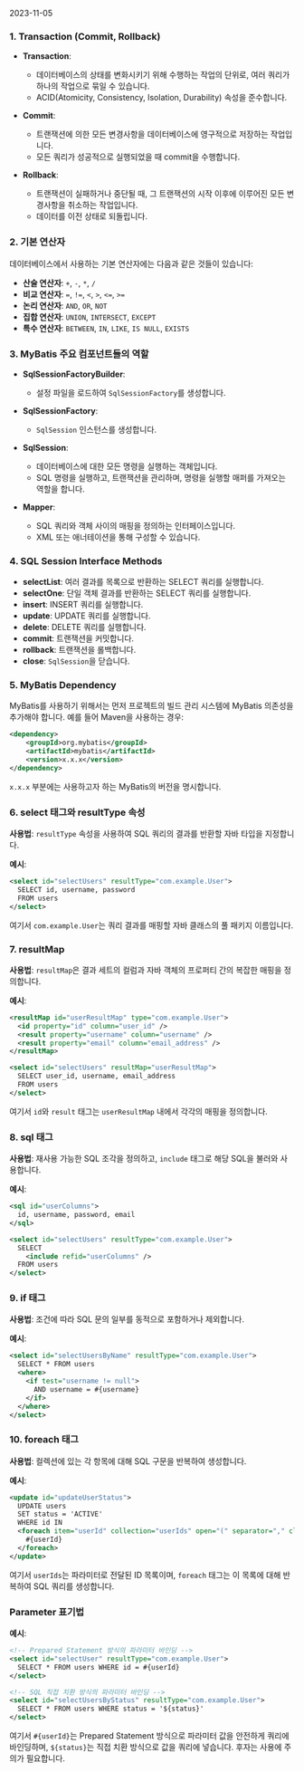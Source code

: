 2023-11-05
### 1. Transaction (Commit, Rollback)

- **Transaction**:
  - 데이터베이스의 상태를 변화시키기 위해 수행하는 작업의 단위로, 여러 쿼리가 하나의 작업으로 묶일 수 있습니다.
  - ACID(Atomicity, Consistency, Isolation, Durability) 속성을 준수합니다.

- **Commit**:
  - 트랜잭션에 의한 모든 변경사항을 데이터베이스에 영구적으로 저장하는 작업입니다.
  - 모든 쿼리가 성공적으로 실행되었을 때 commit을 수행합니다.

- **Rollback**:
  - 트랜잭션이 실패하거나 중단될 때, 그 트랜잭션의 시작 이후에 이루어진 모든 변경사항을 취소하는 작업입니다.
  - 데이터를 이전 상태로 되돌립니다.

### 2. 기본 연산자

데이터베이스에서 사용하는 기본 연산자에는 다음과 같은 것들이 있습니다:

- **산술 연산자**: `+`, `-`, `*`, `/`
- **비교 연산자**: `=`, `!=`, `<`, `>`, `<=`, `>=`
- **논리 연산자**: `AND`, `OR`, `NOT`
- **집합 연산자**: `UNION`, `INTERSECT`, `EXCEPT`
- **특수 연산자**: `BETWEEN`, `IN`, `LIKE`, `IS NULL`, `EXISTS`

### 3. MyBatis 주요 컴포넌트들의 역할

- **SqlSessionFactoryBuilder**:
  - 설정 파일을 로드하여 `SqlSessionFactory`를 생성합니다.

- **SqlSessionFactory**:
  - `SqlSession` 인스턴스를 생성합니다.

- **SqlSession**:
  - 데이터베이스에 대한 모든 명령을 실행하는 객체입니다.
  - SQL 명령을 실행하고, 트랜잭션을 관리하며, 명령을 실행할 매퍼를 가져오는 역할을 합니다.

- **Mapper**:
  - SQL 쿼리와 객체 사이의 매핑을 정의하는 인터페이스입니다.
  - XML 또는 애너테이션을 통해 구성할 수 있습니다.

### 4. SQL Session Interface Methods

- **selectList**: 여러 결과를 목록으로 반환하는 SELECT 쿼리를 실행합니다.
- **selectOne**: 단일 객체 결과를 반환하는 SELECT 쿼리를 실행합니다.
- **insert**: INSERT 쿼리를 실행합니다.
- **update**: UPDATE 쿼리를 실행합니다.
- **delete**: DELETE 쿼리를 실행합니다.
- **commit**: 트랜잭션을 커밋합니다.
- **rollback**: 트랜잭션을 롤백합니다.
- **close**: `SqlSession`을 닫습니다.

### 5. MyBatis Dependency

MyBatis를 사용하기 위해서는 먼저 프로젝트의 빌드 관리 시스템에 MyBatis 의존성을 추가해야 합니다. 예를 들어 Maven을 사용하는 경우:

```xml
<dependency>
    <groupId>org.mybatis</groupId>
    <artifactId>mybatis</artifactId>
    <version>x.x.x</version>
</dependency>
```

`x.x.x` 부분에는 사용하고자 하는 MyBatis의 버전을 명시합니다.

### 6. select 태그와 resultType 속성

**사용법**: 
`resultType` 속성을 사용하여 SQL 쿼리의 결과를 반환할 자바 타입을 지정합니다.

**예시**:
```xml
<select id="selectUsers" resultType="com.example.User">
  SELECT id, username, password
  FROM users
</select>
```
여기서 `com.example.User`는 쿼리 결과를 매핑할 자바 클래스의 풀 패키지 이름입니다.

### 7. resultMap

**사용법**:
`resultMap`은 결과 세트의 컬럼과 자바 객체의 프로퍼티 간의 복잡한 매핑을 정의합니다.

**예시**:
```xml
<resultMap id="userResultMap" type="com.example.User">
  <id property="id" column="user_id" />
  <result property="username" column="username" />
  <result property="email" column="email_address" />
</resultMap>

<select id="selectUsers" resultMap="userResultMap">
  SELECT user_id, username, email_address
  FROM users
</select>
```
여기서 `id`와 `result` 태그는 `userResultMap` 내에서 각각의 매핑을 정의합니다.

### 8. sql 태그

**사용법**: 
재사용 가능한 SQL 조각을 정의하고, `include` 태그로 해당 SQL을 불러와 사용합니다.

**예시**:
```xml
<sql id="userColumns">
  id, username, password, email
</sql>

<select id="selectUsers" resultType="com.example.User">
  SELECT
    <include refid="userColumns" />
  FROM users
</select>
```

### 9. if 태그

**사용법**:
조건에 따라 SQL 문의 일부를 동적으로 포함하거나 제외합니다.

**예시**:
```xml
<select id="selectUsersByName" resultType="com.example.User">
  SELECT * FROM users
  <where>
    <if test="username != null">
      AND username = #{username}
    </if>
  </where>
</select>
```

### 10. foreach 태그

**사용법**:
컬렉션에 있는 각 항목에 대해 SQL 구문을 반복하여 생성합니다.

**예시**:
```xml
<update id="updateUserStatus">
  UPDATE users
  SET status = 'ACTIVE'
  WHERE id IN
  <foreach item="userId" collection="userIds" open="(" separator="," close=")">
    #{userId}
  </foreach>
</update>
```

여기서 `userIds`는 파라미터로 전달된 ID 목록이며, `foreach` 태그는 이 목록에 대해 반복하여 SQL 쿼리를 생성합니다.

### Parameter 표기법

**예시**:
```xml
<!-- Prepared Statement 방식의 파라미터 바인딩 -->
<select id="selectUser" resultType="com.example.User">
  SELECT * FROM users WHERE id = #{userId}
</select>

<!-- SQL 직접 치환 방식의 파라미터 바인딩 -->
<select id="selectUsersByStatus" resultType="com.example.User">
  SELECT * FROM users WHERE status = '${status}'
</select>
```
여기서 `#{userId}`는 Prepared Statement 방식으로 파라미터 값을 안전하게 쿼리에 바인딩하며, `${status}`는 직접 치환 방식으로 값을 쿼리에 넣습니다. 후자는 사용에 주의가 필요합니다.